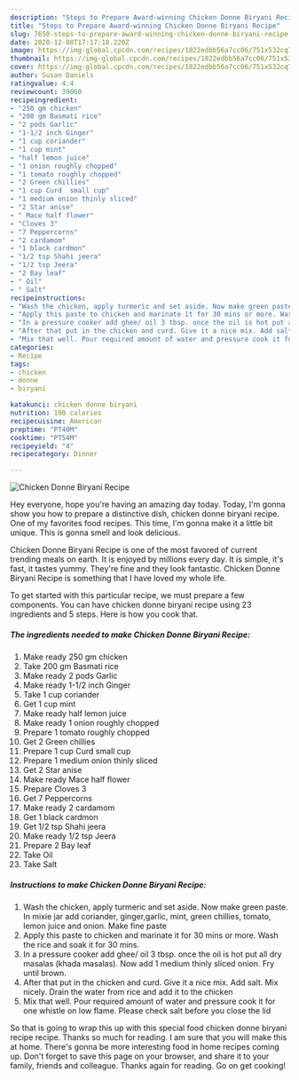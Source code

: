 ```yaml
---
description: "Steps to Prepare Award-winning Chicken Donne Biryani Recipe"
title: "Steps to Prepare Award-winning Chicken Donne Biryani Recipe"
slug: 7650-steps-to-prepare-award-winning-chicken-donne-biryani-recipe
date: 2020-12-08T17:17:18.220Z
image: https://img-global.cpcdn.com/recipes/1822edbb56a7cc06/751x532cq70/chicken-donne-biryani-recipe-recipe-main-photo.jpg
thumbnail: https://img-global.cpcdn.com/recipes/1822edbb56a7cc06/751x532cq70/chicken-donne-biryani-recipe-recipe-main-photo.jpg
cover: https://img-global.cpcdn.com/recipes/1822edbb56a7cc06/751x532cq70/chicken-donne-biryani-recipe-recipe-main-photo.jpg
author: Susan Daniels
ratingvalue: 4.4
reviewcount: 39060
recipeingredient:
- "250 gm chicken"
- "200 gm Basmati rice"
- "2 pods Garlic"
- "1-1/2 inch Ginger"
- "1 cup coriander"
- "1 cup mint"
- "half lemon juice"
- "1 onion roughly chopped"
- "1 tomato roughly chopped"
- "2 Green chillies"
- "1 cup Curd  small cup"
- "1 medium onion thinly sliced"
- "2 Star anise"
- " Mace half flower"
- "Cloves 3"
- "7 Peppercorns"
- "2 cardamom"
- "1 black cardmon"
- "1/2 tsp Shahi jeera"
- "1/2 tsp Jeera"
- "2 Bay leaf"
- " Oil"
- " Salt"
recipeinstructions:
- "Wash the chicken, apply turmeric and set aside. Now make green paste. In mixie jar add coriander, ginger,garlic, mint, green chillies, tomato, lemon juice and onion. Make fine paste"
- "Apply this paste to chicken and marinate it for 30 mins or more. Wash the rice and soak it for 30 mins."
- "In a pressure cooker add ghee/ oil 3 tbsp. once the oil is hot put all dry masalas (khada masalas). Now add 1 medium thinly sliced onion. Fry until brown."
- "After that put in the chicken and curd. Give it a nice mix. Add salt. Mix nicely. Drain the water from rice and add it to the chicken"
- "Mix that well. Pour required amount of water and pressure cook it for one whistle on low flame. Please check salt before you close the lid"
categories:
- Recipe
tags:
- chicken
- donne
- biryani

katakunci: chicken donne biryani 
nutrition: 190 calories
recipecuisine: American
preptime: "PT40M"
cooktime: "PT54M"
recipeyield: "4"
recipecategory: Dinner

---
```



![Chicken Donne Biryani Recipe](https://img-global.cpcdn.com/recipes/1822edbb56a7cc06/751x532cq70/chicken-donne-biryani-recipe-recipe-main-photo.jpg)

Hey everyone, hope you're having an amazing day today. Today, I'm gonna show you how to prepare a distinctive dish, chicken donne biryani recipe. One of my favorites food recipes. This time, I'm gonna make it a little bit unique. This is gonna smell and look delicious.



Chicken Donne Biryani Recipe is one of the most favored of current trending meals on earth. It is enjoyed by millions every day. It is simple, it's fast, it tastes yummy. They're fine and they look fantastic. Chicken Donne Biryani Recipe is something that I have loved my whole life.


To get started with this particular recipe, we must prepare a few components. You can have chicken donne biryani recipe using 23 ingredients and 5 steps. Here is how you cook that.

<!--inarticleads1-->

##### The ingredients needed to make Chicken Donne Biryani Recipe:

1. Make ready 250 gm chicken
1. Take 200 gm Basmati rice
1. Make ready 2 pods Garlic
1. Make ready 1-1/2 inch Ginger
1. Take 1 cup coriander
1. Get 1 cup mint
1. Make ready half lemon juice
1. Make ready 1 onion roughly chopped
1. Prepare 1 tomato roughly chopped
1. Get 2 Green chillies
1. Prepare 1 cup Curd  small cup
1. Prepare 1 medium onion thinly sliced
1. Get 2 Star anise
1. Make ready  Mace half flower
1. Prepare Cloves 3
1. Get 7 Peppercorns
1. Make ready 2 cardamom
1. Get 1 black cardmon
1. Get 1/2 tsp Shahi jeera
1. Make ready 1/2 tsp Jeera
1. Prepare 2 Bay leaf
1. Take  Oil
1. Take  Salt




<!--inarticleads2-->

##### Instructions to make Chicken Donne Biryani Recipe:

1. Wash the chicken, apply turmeric and set aside. Now make green paste. In mixie jar add coriander, ginger,garlic, mint, green chillies, tomato, lemon juice and onion. Make fine paste
1. Apply this paste to chicken and marinate it for 30 mins or more. Wash the rice and soak it for 30 mins.
1. In a pressure cooker add ghee/ oil 3 tbsp. once the oil is hot put all dry masalas (khada masalas). Now add 1 medium thinly sliced onion. Fry until brown.
1. After that put in the chicken and curd. Give it a nice mix. Add salt. Mix nicely. Drain the water from rice and add it to the chicken
1. Mix that well. Pour required amount of water and pressure cook it for one whistle on low flame. Please check salt before you close the lid




So that is going to wrap this up with this special food chicken donne biryani recipe recipe. Thanks so much for reading. I am sure that you will make this at home. There's gonna be more interesting food in home recipes coming up. Don't forget to save this page on your browser, and share it to your family, friends and colleague. Thanks again for reading. Go on get cooking!
